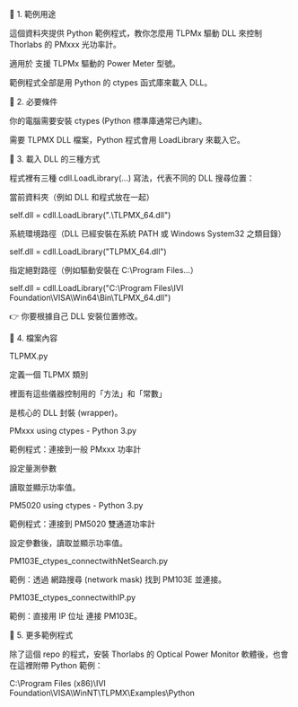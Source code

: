📌 1. 範例用途

這個資料夾提供 Python 範例程式，教你怎麼用 TLPMx 驅動 DLL 來控制 Thorlabs 的 PMxxx 光功率計。

適用於 支援 TLPMx 驅動的 Power Meter 型號。

範例程式全部是用 Python 的 ctypes 函式庫來載入 DLL。

📌 2. 必要條件

你的電腦需要安裝 ctypes (Python 標準庫通常已內建)。

需要 TLPMX DLL 檔案，Python 程式會用 LoadLibrary 來載入它。

📌 3. 載入 DLL 的三種方式

程式裡有三種 cdll.LoadLibrary(...) 寫法，代表不同的 DLL 搜尋位置：

當前資料夾（例如 DLL 和程式放在一起）

self.dll = cdll.LoadLibrary(".\\TLPMX_64.dll")


系統環境路徑（DLL 已經安裝在系統 PATH 或 Windows System32 之類目錄）

self.dll = cdll.LoadLibrary("TLPMX_64.dll")


指定絕對路徑（例如驅動安裝在 C:\Program Files\...）

self.dll = cdll.LoadLibrary("C:\\Program Files\\IVI Foundation\\VISA\\Win64\\Bin\\TLPMX_64.dll")


👉 你要根據自己 DLL 安裝位置修改。

📌 4. 檔案內容

TLPMX.py

定義一個 TLPMX 類別

裡面有這些儀器控制用的「方法」和「常數」

是核心的 DLL 封裝 (wrapper)。

PMxxx using ctypes - Python 3.py

範例程式：連接到一般 PMxxx 功率計

設定量測參數

讀取並顯示功率值。

PM5020 using ctypes - Python 3.py

範例程式：連接到 PM5020 雙通道功率計

設定參數後，讀取並顯示功率值。

PM103E_ctypes_connectwithNetSearch.py

範例：透過 網路搜尋 (network mask) 找到 PM103E 並連接。

PM103E_ctypes_connectwithIP.py

範例：直接用 IP 位址 連接 PM103E。

📌 5. 更多範例程式

除了這個 repo 的程式，安裝 Thorlabs 的 Optical Power Monitor 軟體後，也會在這裡附帶 Python 範例：

C:\Program Files (x86)\IVI Foundation\VISA\WinNT\TLPMX\Examples\Python